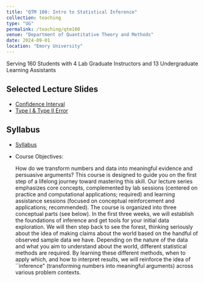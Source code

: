 ```yaml
---
title: "QTM 100: Intro to Statistical Inference"
collection: teaching
type: "UG"
permalink: /teaching/qtm100
venue: "Department of Quantitative Theory and Methods"
date: 2024-09-01
location: "Emory University"
---
```


Serving 160 Students with 4 Lab Graduate Instructors and 13 Undergraduate Learning Assistants

## Selected Lecture Slides
* [Confidence Interval](https://www.dropbox.com/scl/fi/gsw67p3rxngzbof25ll8a/Lecture_10_Confidence_Intervals.pdf?rlkey=aybzffspdmzgk58bip1epfv8q&dl=0)
* [Type I & Type II Error](https://docs.google.com/presentation/d/1l4jVkS59HoVldQ5arzJ_2CpjlFbpWe4tutx291l4jmA/edit?usp=drive_link)

## Syllabus

* [Syllabus](https://www.dropbox.com/scl/fi/403pkae57fi96ghuwzogq/JK_f24_qtm100_9_syllabus_released.pdf?rlkey=xk0hsi5gka9r3ulyjuwwo1m5d&dl=0)

* Course Objectives:

   How do we transform numbers and data into meaningful evidence and persuasive arguments? This course is designed to guide you on the first step of a lifelong journey toward mastering this skill. Our lecture series emphasizes core concepts, complemented by lab sessions (centered on practice and computational applications; required) and learning assistance sessions (focused on conceptual reinforcement and applications; recommended). The course is organized into three conceptual parts (see below). In the first three weeks, we will establish the foundations of inference and get tools for your initial data exploration. We will then step back to see the forest, thinking seriously about the idea of making claims about the world based on the handful of observed sample data we have. Depending on the nature of the data and what you aim to understand about the world, different statistical methods are required. By learning these different methods, when to apply which, and how to interpret results, we will reinforce the idea of ``inference" (transforming numbers into meaningful arguments) across various problem contexts.

